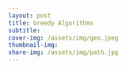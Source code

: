 ```yaml
---
layout: post
title: Greedy Algorithms
subtitle:  
cover-img: /assets/img/geo.jpeg
thumbnail-img: 
share-img: /assets/img/path.jpg
---
```

